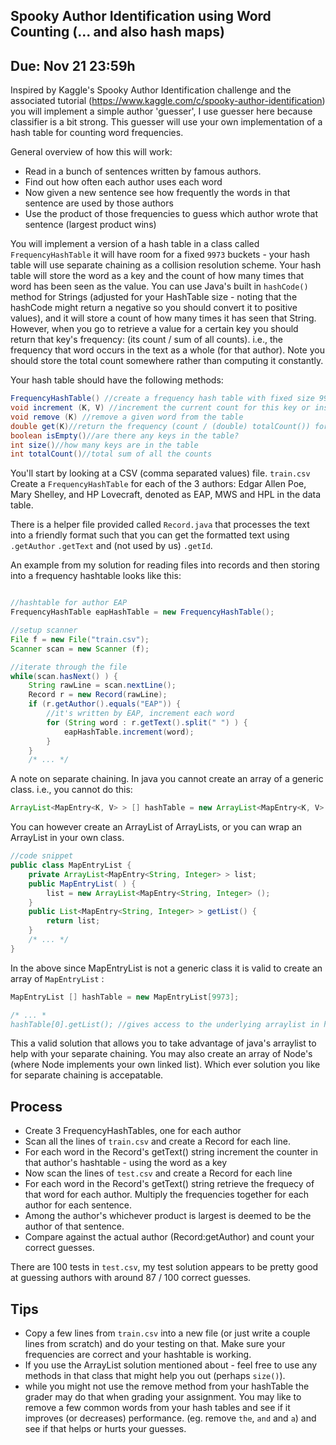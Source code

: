 ## Spooky Author Identification using Word Counting (... and also hash maps)

## Due: Nov 21 23:59h

Inspired by Kaggle's Spooky Author Identification challenge and the associated tutorial (https://www.kaggle.com/c/spooky-author-identification) you will implement a simple author 'guesser', I use guesser here because classifier is a bit strong. This guesser will use your own implementation of a hash table for counting word frequencies.

General overview of how this will work:

- Read in a bunch of sentences written by famous authors.
- Find out how often each author uses each word
- Now given a new sentence see how frequently the words in that sentence are used by those authors
- Use the product of those frequencies to guess which author wrote that sentence (largest product wins)

You will implement a version of a hash table in a class called `FrequencyHashTable` it will have room for a fixed `9973` buckets - your hash table will use separate chaining as a collision resolution scheme. Your hash table will store the word as a key and the count of how many times that word has been seen as the value. You can use Java's built in `hashCode()` method for Strings (adjusted for your HashTable size - noting that the hashCode might return a negative so you should convert it to positive values), and it will store a count of how many times it has seen that String. However, when you go to retrieve a value for a certain key you should return that key's frequency: (its count / sum of all counts). i.e., the frequency that word occurs in the text as a whole (for that author). Note you should store the total count somewhere rather than computing it constantly.

Your hash table should have the following methods:

```java
FrequencyHashTable() //create a frequency hash table with fixed size 9973
void increment (K, V) //increment the current count for this key or insert key with count 1 if it is a new key
void remove (K) //remove a given word from the table
double get(K)//return the frequency (count / (double) totalCount()) for a given Key
boolean isEmpty()//are there any keys in the table?
int size()//how many keys are in the table
int totalCount()//total sum of all the counts
```

You'll start by looking at a CSV (comma separated values) file.
`train.csv` Create a `FrequencyHashTable` for each of the 3 authors: Edgar Allen Poe, Mary Shelley, and HP Lovecraft, denoted as EAP, MWS and HPL in the data table.

There is a helper file provided called `Record.java` that processes the text into a friendly format such that you can get the formatted text using `.getAuthor` `.getText` and (not used by us) `.getId`. 

An example from my solution for reading files into records and then storing into a frequency hashtable looks like this:

```java

//hashtable for author EAP
FrequencyHashTable eapHashTable = new FrequencyHashTable(); 

//setup scanner
File f = new File("train.csv"); 
Scanner scan = new Scanner (f); 

//iterate through the file
while(scan.hasNext() ) { 
    String rawLine = scan.nextLine(); 
    Record r = new Record(rawLine); 
    if (r.getAuthor().equals("EAP")) {    
    	//it's written by EAP, increment each word              
    	for (String word : r.getText().split(" ") ) { 
            eapHashTable.increment(word); 
        }                 
    } 
    /* ... */
 ```

A note on separate chaining. In java you cannot create an array of a generic class. i.e., you cannot do this: 

```java
ArrayList<MapEntry<K, V> > [] hashTable = new ArrayList<MapEntry<K, V> > [9973]; //
```

You can however create an ArrayList of ArrayLists, or you can wrap an ArrayList in your own class.

```java 
//code snippet
public class MapEntryList {
	private ArrayList<MapEntry<String, Integer> > list;
	public MapEntryList( ) {   
		list = new ArrayList<MapEntry<String, Integer> ();
	}
	public List<MapEntry<String, Integer> > getList() {
		return list;
	}
	/* ... */
}
```

In the above since MapEntryList is not a generic class it is valid to create an array of `MapEntryList` :

```java
MapEntryList [] hashTable = new MapEntryList[9973];

/* ... *
hashTable[0].getList(); //gives access to the underlying arraylist in hash table buckey 0
```

This a valid solution that allows you to take advantage of java's arraylist to help with your separate chaining. You may also create an array of Node's (where Node implements your own linked list). Which ever solution you like for separate chaining is accepatable.

## Process
- Create 3 FrequencyHashTables, one for each author
- Scan all the lines of `train.csv` and create a Record for each line.
- For each word in the Record's getText() string increment the counter in that author's hashtable - using the word as a key
- Now scan the lines of `test.csv` and create a Record for each line
- For each word in the Record's getText() string retrieve the frequecy of that word for each author. Multiply the frequencies together for each author for each sentence. 
- Among the author's whichever product is largest is deemed to be the author of that sentence.
- Compare against the actual author (Record:getAuthor) and count your correct guesses.

There are 100 tests in `test.csv`, my test solution appears to be pretty good at guessing authors with around 87 / 100 correct guesses.

## Tips
- Copy a few lines from `train.csv` into a new file (or just write a couple lines from scratch) and do your testing on that. Make sure your frequencies are correct and your hashtable is working. 
- If you use the ArrayList solution mentioned about - feel free to use any methods in that class that might help you out (perhaps `size()`). 
- while you might not use the remove method from your hashTable the grader may do that when grading your assignment. You may like to remove a few common words from your hash tables and see if it improves (or decreases) performance. (eg. remove `the`, `and` and `a`) and see if that helps or hurts your guesses.


